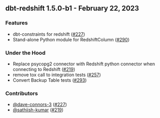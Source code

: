 ## dbt-redshift 1.5.0-b1 - February 22, 2023

### Features

- dbt-constraints for redshift ([#227](https://github.com/dbt-labs/dbt-redshift/issues/227))
- Stand-alone Python module for RedshiftColumn ([#290](https://github.com/dbt-labs/dbt-redshift/issues/290))

### Under the Hood

- Replace psycopg2 connector with Redshift python connector when connecting to Redshift ([#219](https://github.com/dbt-labs/dbt-redshift/issues/219))
- remove tox call to integration tests ([#257](https://github.com/dbt-labs/dbt-redshift/issues/257))
- Convert Backup Table tests ([#293](https://github.com/dbt-labs/dbt-redshift/issues/293))

### Contributors
- [@dave-connors-3](https://github.com/dave-connors-3) ([#227](https://github.com/dbt-labs/dbt-redshift/issues/227))
- [@sathiish-kumar](https://github.com/sathiish-kumar) ([#219](https://github.com/dbt-labs/dbt-redshift/issues/219))
